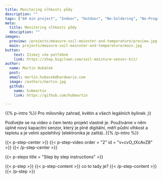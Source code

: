 ```yaml
---
title: Monitoring vlhkosti půdy
description: ""
tags: ["60 min project", "Indoor", "Outdoor", "No-Soldering", "No-Programming"]
meta:
  title: Monitoring vlhkosti půdy
  desciption: ""
images:
  preview: /projects/measure-soil-moinster-and-temperature/preview.jpg
  main: projects/measure-soil-moinster-and-temperature/main.jpg
button:
    text: Získej vše potřebné
    link: https://shop.bigclown.com/soil-moisture-sensor-kit/
author:
  name: Martin Hubáček
  post:
  email: martin.hubacek@hardwario.com
  image: /authors/martin.jpg
  github:
    name: hubmartin
    link: https://github.com/hubmartin

---
```


{{% p-intro %}}
Pro milovníky zahrad, květin a všech legálních bylinek ;))

Podívejte se na video o čem tento projekt vlastně je.
Používáme v něm úplně nový kapacitní senzor, který je plně digitální, měří půdní vlhkost a teplotu a je velmi spolehlivý (elektronika je zalitá)..{{% /p-intro %}}

{{< p-step-center >}}
 {{< p-step-video order = "2" id = "v=cvO_tXcAvZ8" >}}
{{< /p-step-center >}}

{{< p-steps title = "Step by step instructions" >}}

{{< p-step >}}
    {{< p-step-content >}}
     co to tady je?
    {{< /p-step-content >}}
{{< /p-step >}}
